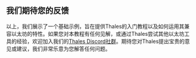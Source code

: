 ## 我们期待您的反馈
以上，我们展示了一个基础示例，旨在提供Thales的入门教程以及如何运用其兼容以太坊的特性。如果您对本教程有任何见解，或通过Thales尝试其他以太坊工具的经验，欢迎加入我们的[Thales Discord社群](https://discord.gg/PfpUATX)。期待您对Thales提出宝贵的意见或建议，我们非常乐意为您解答任何问题。